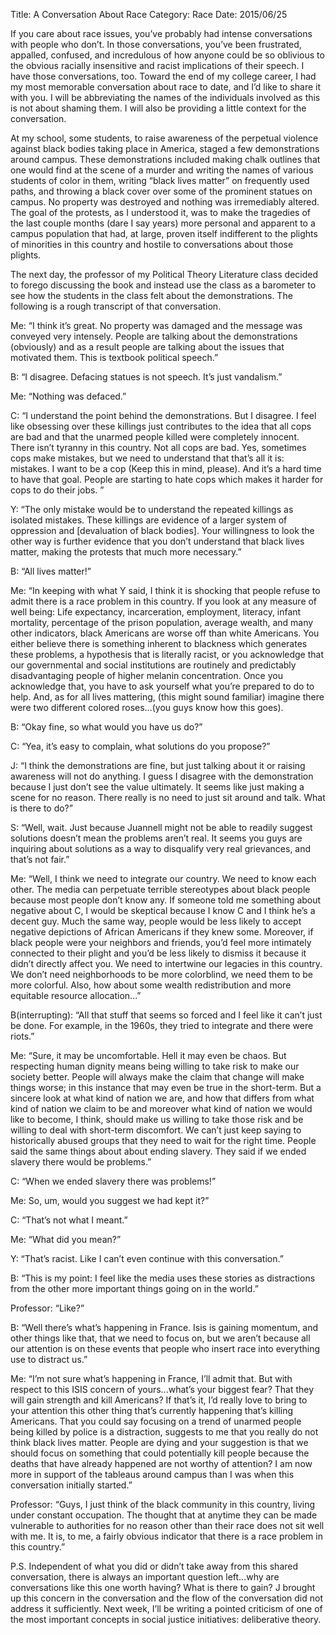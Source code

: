 Title: A Conversation About Race
Category: Race
Date: 2015/06/25

If you care about race issues, you’ve probably had intense conversations with people who don’t. In those conversations, you’ve been frustrated, appalled, confused, and incredulous of how anyone could be so oblivious to the obvious racially insensitive and racist implications of their speech. I have those conversations, too. Toward the end of my college career, I had my most memorable conversation about race to date, and I’d like to share it with you. I will be abbreviating the names of the individuals involved as this is not about shaming them. I will also be providing a little context for the conversation.

At my school, some students, to raise awareness of the perpetual violence against black bodies taking place in America, staged a few demonstrations around campus. These demonstrations included making chalk outlines that one would find at the scene of a murder and writing the names of various students of color in them, writing “black lives matter” on frequently used paths, and throwing a black cover over some of the prominent statues on campus. No property was destroyed and nothing was irremediably altered. The goal of the protests, as I understood it, was to make the tragedies of the last couple months (dare I say years) more personal and apparent to a campus population that had, at large, proven itself indifferent to the plights of minorities in this country and hostile to conversations about those plights.

The next day, the professor of my Political Theory Literature class decided to forego discussing the book and instead use the class as a barometer to see how the students in the class felt about the demonstrations. The following is a rough transcript of that conversation.

Me: “I think it’s great. No property was damaged and the message was conveyed very intensely. People are talking about the demonstrations (obviously) and as a result people are talking about the issues that motivated them. This is textbook political speech.”

B: “I disagree. Defacing statues is not speech. It’s just vandalism.”

Me: “Nothing was defaced.”

C: “I understand the point behind the demonstrations. But I disagree. I feel like obsessing over these killings just contributes to the idea that all cops are bad and that the unarmed people killed were completely innocent. There isn’t tyranny in this country. Not all cops are bad. Yes, sometimes cops make mistakes, but we need to understand that that’s all it is: mistakes. I want to be a cop (Keep this in mind, please). And it’s a hard time to have that goal. People are starting to hate cops which makes it harder for cops to do their jobs. ”

Y: “The only mistake would be to understand the repeated killings as isolated mistakes. These killings are evidence of a larger system of oppression and [devaluation of black bodies]. Your willingness to look the other way is further evidence that you don’t understand that black lives matter, making the protests that much more necessary.”

B: “All lives matter!”

Me: “In keeping with what Y said, I think it is shocking that people refuse to admit there is a race problem in this country. If you look at any measure of well being: Life expectancy, incarceration, employment, literacy, infant mortality, percentage of the prison population, average wealth, and many other indicators, black Americans are worse off than white Americans. You either believe there is something inherent to blackness which generates these problems, a hypothesis that is literally racist, or you acknowledge that our governmental and social institutions are routinely and predictably disadvantaging people of higher melanin concentration. Once you acknowledge that, you have to ask yourself what you’re prepared to do to help. And, as for all lives mattering, (this might sound familiar) imagine there were two different colored roses…(you guys know how this goes).

B: “Okay fine, so what would you have us do?”

C: “Yea, it’s easy to complain, what solutions do you propose?”

J: “I think the demonstrations are fine, but just talking about it or raising awareness will not do anything. I guess I disagree with the demonstration because I just don’t see the value ultimately. It seems like just making a scene for no reason. There really is no need to just sit around and talk. What is there to do?”

S: “Well, wait. Just because Juannell might not be able to readily suggest solutions doesn’t mean the problems aren’t real. It seems you guys are inquiring about solutions as a way to disqualify very real grievances, and that’s not fair.”

Me: “Well, I think we need to integrate our country. We need to know each other. The media can perpetuate terrible stereotypes about black people because most people don’t know any. If someone told me something about negative about C, I would be skeptical because I know C and I think he’s a decent guy. Much the same way, people would be less likely to accept negative depictions of African Americans if they knew some. Moreover, if black people were your neighbors and friends, you’d feel more intimately connected to their plight and you’d be less likely to dismiss it because it didn’t directly affect you. We need to intertwine our legacies in this country. We don’t need neighborhoods to be more colorblind, we need them to be more colorful. Also, how about some wealth redistribution and more equitable resource allocation…”

B(interrupting): “All that stuff that seems so forced and I feel like it can’t just be done. For example, in the 1960s, they tried to integrate and there were riots.”

Me: “Sure, it may be uncomfortable. Hell it may even be chaos. But respecting human dignity means being willing to take risk to make our society better. People will always make the claim that change will make things worse; in this instance that may even be true in the short-term. But a sincere look at what kind of nation we are, and how that differs from what kind of nation we claim to be and moreover what kind of nation we would like to become, I think, should make us willing to take those risk and be willing to deal with short-term discomfort. We can’t just keep saying to historically abused groups that they need to wait for the right time. People said the same things about about ending slavery. They said if we ended slavery there would be problems.”

C: “When we ended slavery there was problems!”

Me: So, um, would you suggest we had kept it?”

C: “That’s not what I meant.”

Me: “What did you mean?”

Y: “That’s racist. Like I can’t even continue with this conversation.”

B: “This is my point: I feel like the media uses these stories as distractions from the other more important things going on in the world.”

Professor: “Like?”

B: “Well there’s what’s happening in France. Isis is gaining momentum, and other things like that, that we need to focus on, but we aren’t because all our attention is on these events that people who insert race into everything use to distract us.”

Me: “I’m not sure what’s happening in France, I’ll admit that. But with respect to this ISIS concern of yours...what’s your biggest fear? That they will gain strength and kill Americans? If that’s it, I’d really love to bring to your attention this other thing that’s currently happening that’s killing Americans. That you could say focusing on a trend of unarmed people being killed by police is a distraction, suggests to me that you really do not think black lives matter. People are dying and your suggestion is that we should focus on something that could potentially kill people because the deaths that have already happened are not worthy of attention? I am now more in support of the tableaus around campus than I was when this conversation initially started.”

Professor: “Guys, I just think of the black community in this country, living under constant occupation. The thought that at anytime they can be made vulnerable to authorities for no reason other than their race does not sit well with me. It is, to me, a fairly obvious indicator that there is a race problem in this country.”

P.S. Independent of what you did or didn’t take away from this shared conversation, there is always an important question left...why are conversations like this one worth having? What is there to gain? J brought up this concern in the conversation and the flow of the conversation did not address it sufficiently. Next week, I’ll be writing a pointed criticism of one of the most important concepts in social justice initiatives: deliberative theory.

